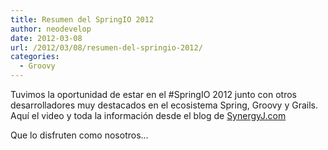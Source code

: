 ```yaml
---
title: Resumen del SpringIO 2012
author: neodevelop
date: 2012-03-08
url: /2012/03/08/resumen-del-springio-2012/
categories:
  - Groovy
---
```

Tuvimos la oportunidad de estar en el #SpringIO 2012 junto con otros desarrolladores muy destacados en el ecosistema Spring, Groovy y Grails. Aquí el video y toda la información desde el blog de [SynergyJ.com][1]



Que lo disfruten como nosotros&#8230;<!--break-->

 [1]: http://blog.synergyj.com